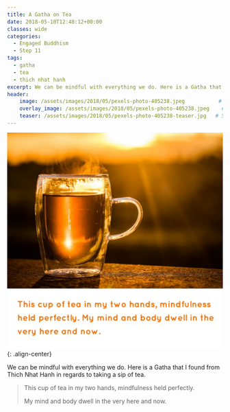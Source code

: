 ```yaml
---
title: A Gatha on Tea
date: 2018-05-10T12:48:12+00:00
classes: wide
categories:
  - Engaged Buddhism
  - Step 11
tags:
  - gatha
  - tea
  - thich nhat hanh
excerpt: We can be mindful with everything we do. Here is a Gatha that I found from Thich Nhat Hanh in regards to taking a sip of tea.
header:
    image: /assets/images/2018/05/pexels-photo-405238.jpeg           # Twitter (use 'overlay_image')
    overlay_image: /assets/images/2018/05/pexels-photo-405238.jpeg    # Article header at 2048x768
    teaser: /assets/images/2018/05/pexels-photo-405238-teaser.jpg   # Shrink image to 575x216
---
```


![image-center](/assets/images/2018/05/A-Gatha-on-Tea-2.jpg){: .align-center}

We can be mindful with everything we do. Here is a Gatha that I found from Thich Nhat Hanh in regards to taking a sip of tea.

> This cup of tea in my two hands, 
> mindfulness held perfectly. 
> 
> My mind and body dwell in the very here and now.
